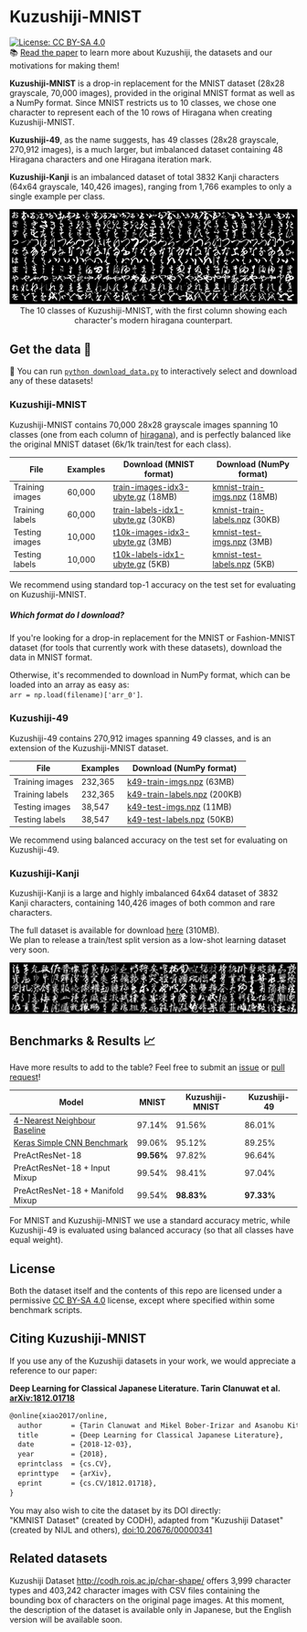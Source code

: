# Kuzushiji-MNIST

[![License: CC BY-SA 4.0](https://img.shields.io/badge/License-CC%20BY--SA%204.0-blue.svg)](https://creativecommons.org/licenses/by-sa/4.0/)  
📚 [Read the paper](https://arxiv.org/abs/1812.01718) to learn more about Kuzushiji, the datasets and our motivations for making them!

**Kuzushiji-MNIST** is a drop-in replacement for the MNIST dataset (28x28 grayscale, 70,000 images), provided in the original MNIST format as well as a NumPy format. Since MNIST restricts us to 10 classes, we chose one character to represent each of the 10 rows of Hiragana when creating Kuzushiji-MNIST.

**Kuzushiji-49**, as the name suggests, has 49 classes (28x28 grayscale, 270,912 images), is a much larger, but imbalanced dataset containing 48 Hiragana characters and one Hiragana iteration mark.

**Kuzushiji-Kanji** is an imbalanced dataset of total 3832 Kanji characters (64x64 grayscale, 140,426 images), ranging from 1,766 examples to only a single example per class.

<p align="center">
  <img src="images/kmnist_examples.png">
  The 10 classes of Kuzushiji-MNIST, with the first column showing each character's modern hiragana counterpart.
</p>

## Get the data 💾

🌟 You can run [`python download_data.py`](download_data.py) to interactively select and download any of these datasets!

### Kuzushiji-MNIST

Kuzushiji-MNIST contains 70,000 28x28 grayscale images spanning 10 classes (one from each column of [hiragana](https://upload.wikimedia.org/wikipedia/commons/thumb/2/28/Table_hiragana.svg/768px-Table_hiragana.svg.png)), and is perfectly balanced like the original MNIST dataset (6k/1k train/test for each class).

| File            | Examples | Download (MNIST format)    | Download (NumPy format)      |
|-----------------|--------------------|----------------------------|------------------------------|
| Training images | 60,000             | [train-images-idx3-ubyte.gz](http://codh.rois.ac.jp/kmnist/dataset/kmnist/train-images-idx3-ubyte.gz) (18MB) | [kmnist-train-imgs.npz](http://codh.rois.ac.jp/kmnist/dataset/kmnist/kmnist-train-imgs.npz) (18MB)   |
| Training labels | 60,000             | [train-labels-idx1-ubyte.gz](http://codh.rois.ac.jp/kmnist/dataset/kmnist/train-labels-idx1-ubyte.gz) (30KB) | [kmnist-train-labels.npz](http://codh.rois.ac.jp/kmnist/dataset/kmnist/kmnist-train-labels.npz) (30KB)  |
| Testing images  | 10,000             | [t10k-images-idx3-ubyte.gz](http://codh.rois.ac.jp/kmnist/dataset/kmnist/t10k-images-idx3-ubyte.gz) (3MB) | [kmnist-test-imgs.npz](http://codh.rois.ac.jp/kmnist/dataset/kmnist/kmnist-test-imgs.npz) (3MB)   |
| Testing labels  | 10,000             | [t10k-labels-idx1-ubyte.gz](http://codh.rois.ac.jp/kmnist/dataset/kmnist/t10k-labels-idx1-ubyte.gz) (5KB)  | [kmnist-test-labels.npz](http://codh.rois.ac.jp/kmnist/dataset/kmnist/kmnist-test-labels.npz) (5KB) |

We recommend using standard top-1 accuracy on the test set for evaluating on Kuzushiji-MNIST.

##### Which format do I download?
If you're looking for a drop-in replacement for the MNIST or Fashion-MNIST dataset (for tools that currently work with these datasets), download the data in MNIST format.

Otherwise, it's recommended to download in NumPy format, which can be loaded into an array as easy as:  
`arr = np.load(filename)['arr_0']`.

### Kuzushiji-49

Kuzushiji-49 contains 270,912 images spanning 49 classes, and is an extension of the Kuzushiji-MNIST dataset.

| File            | Examples |  Download (NumPy format)      |
|-----------------|--------------------|----------------------------|
| Training images | 232,365            | [k49-train-imgs.npz](http://codh.rois.ac.jp/kmnist/dataset/k49/k49-train-imgs.npz) (63MB)   |
| Training labels | 232,365            | [k49-train-labels.npz](http://codh.rois.ac.jp/kmnist/dataset/k49/k49-train-labels.npz) (200KB)  |
| Testing images  | 38,547             | [k49-test-imgs.npz](http://codh.rois.ac.jp/kmnist/dataset/k49/k49-test-imgs.npz) (11MB)   |
| Testing labels  | 38,547             | [k49-test-labels.npz](http://codh.rois.ac.jp/kmnist/dataset/k49/k49-test-labels.npz) (50KB) |

We recommend using balanced accuracy on the test set for evaluating on Kuzushiji-49.

### Kuzushiji-Kanji

Kuzushiji-Kanji is a large and highly imbalanced 64x64 dataset of 3832 Kanji characters, containing 140,426 images of both common and rare characters.  

The full dataset is available for download [here](http://codh.rois.ac.jp/kmnist/dataset/kkanji/kkanji.tar) (310MB).  
We plan to release a train/test split version as a low-shot learning dataset very soon.

![Examples of Kuzushiji-Kanji classes](images/kkanji_examples.png)

## Benchmarks & Results 📈

Have more results to add to the table? Feel free to submit an [issue](https://github.com/rois-codh/kmnist/issues/new) or [pull request](https://github.com/rois-codh/kmnist/compare)!

|Model                            | MNIST | Kuzushiji-MNIST | Kuzushiji-49 |
|---------------------------------|-------|--------|-----|
|[4-Nearest Neighbour Baseline](benchmarks/kuzushiji_mnist_knn.py)     |97.14% | 91.56% |86.01%|
|[Keras Simple CNN Benchmark](benchmarks/kuzushiji_mnist_cnn.py)       |99.06% | 95.12% |89.25%|
|PreActResNet-18                  |**99.56%** | 97.82% |96.64%|
|PreActResNet-18 + Input Mixup    |99.54% | 98.41% |97.04%|
|PreActResNet-18 + Manifold Mixup |99.54% | **98.83%** | **97.33%** |

For MNIST and Kuzushiji-MNIST we use a standard accuracy metric, while Kuzushiji-49 is evaluated using balanced accuracy (so that all classes have equal weight).

## License

Both the dataset itself and the contents of this repo are licensed under a permissive [CC BY-SA 4.0](https://creativecommons.org/licenses/by-sa/4.0/) license, except where specified within some benchmark scripts.

## Citing Kuzushiji-MNIST

If you use any of the Kuzushiji datasets in your work, we would appreciate a reference to our paper:

**Deep Learning for Classical Japanese Literature. Tarin Clanuwat et al. [arXiv:1812.01718](https://arxiv.org/abs/1812.01718)**

```latex
@online{xiao2017/online,
  author       = {Tarin Clanuwat and Mikel Bober-Irizar and Asanobu Kitamoto and Alex Lamb and Kazuaki Yamamoto and David Ha},
  title        = {Deep Learning for Classical Japanese Literature},
  date         = {2018-12-03},
  year         = {2018},
  eprintclass  = {cs.CV},
  eprinttype   = {arXiv},
  eprint       = {cs.CV/1812.01718},
}
```

You may also wish to cite the dataset by its DOI directly:  
"KMNIST Dataset" (created by CODH), adapted from "Kuzushiji Dataset" (created by NIJL and others), [doi:10.20676/00000341](https://doi.org/10.20676/00000341)

## Related datasets

Kuzushiji Dataset http://codh.rois.ac.jp/char-shape/ offers 3,999 character types and 403,242 character images with CSV files containing the bounding box of characters on the original page images. At this moment, the description of the dataset is available only in Japanese, but the English version will be available soon. 
